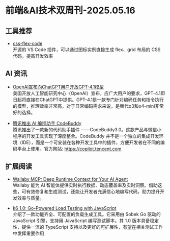 # 前端&AI技术双周刊-2025.05.16

## 工具推荐
- [css-flex-code](https://github.com/xutao-o/css-flex-code)
<br>开源的 VS Code 插件，可以通过图标实例直接生成 flex、grid 布局的 CSS 代码，提高开发效率

## AI 资讯
- [OpenAI宣布向ChatGPT用户开放GPT-4.1模型](https://mp.weixin.qq.com/s/_u8Dp8xwcXUvTNfUYSH1WA)
<br>美国开放人工智能研究中心（OpenAI）宣布，应广大用户的要求，GPT-4.1即日起将直接在ChatGPT中提供。GPT-4.1是一款专门针对编码任务和指令执行的模型，推理效率非常高，对于日常编码需求来说，是替代o3和o4-mini非常好的选择。

- [腾讯推出 AI 编程助手 CodeBuddy](https://baijiahao.baidu.com/s?id=1832061162359584226&wfr=spider&for=pc)
<br>腾讯推出了一款新的代码助手插件 ——CodeBuddy3.0。这款产品与微信小程序的开发工具实现了深度整合。CodeBuddy 并不是一个独立的集成开发环境（IDE），而是一个可安装在各种开发工具中的插件，方便开发者在不同的编码平台上使用。官方网站: https://copilot.tencent.com

## 扩展阅读
- [Wallaby MCP: Deep Runtime Context for Your AI Agent](https://wallabyjs.com/blog/wallaby-mcp.html?utm_source=cooperpress&utm_medium=javascriptweekly&utm_content=javascriptweekly)
<br>Wallaby 能为 AI 智能体提供实时执行数据、动态覆盖率及实时洞察。借助这些，可有效修复和生成测试，还能让开发者充满信心地编写代码，助力提升开发效率与质量。

- [k6 1.0: Go-Powered Load Testing with JavaScript](https://javascriptweekly.com/link/169091/web)
<br>介绍了一款功能齐全、可配置的负载生成工具。它采用由 Sobek Go 驱动的 JavaScript 引擎，支持用 JavaScript 编写测试脚本。其 1.0 版本具备稳定性，提供一流的 TypeScript 支持以及更好的可扩展性，有望在相关测试工作中发挥重要作用

